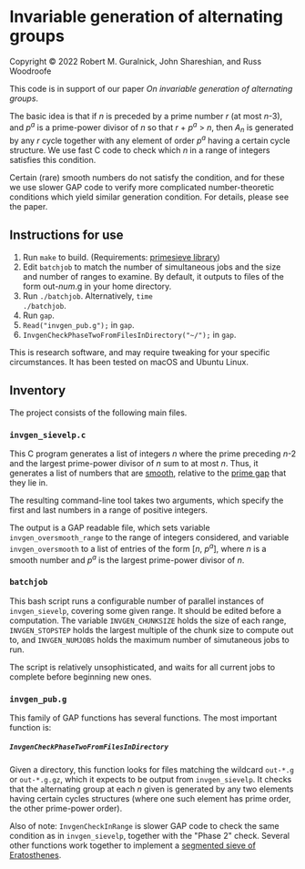 # Invariable generation of alternating groups

Copyright &copy; 2022 Robert M. Guralnick, John Shareshian, and Russ Woodroofe

This code is in support of our paper _On invariable generation of alternating groups_.

The basic idea is that if _n_ is preceded by a prime number _r_ (at most _n_-3), and _p_<sup>_a_</sup> is a prime-power divisor of _n_ so that _r_ + _p_<sup>_a_</sup> &gt; _n_, then _A_<sub>_n_</sub> is generated by any _r_ cycle together with any element of order _p_<sup>_a_</sup> having a certain cycle structure.  We use fast C code to check which _n_ in a range of integers satisfies this condition.

Certain (rare) smooth numbers do not satisfy the condition, and for these we use slower GAP code to verify more complicated number-theoretic conditions which yield similar generation condition.  For details, please see the paper.

## Instructions for use
1.  Run <code>make</code> to build.  (Requirements: [primesieve library](https://github.com/kimwalisch/primesieve))
2.  Edit <code>batchjob</code> to match the number of simultaneous jobs and the size and number of ranges to examine.  By default, it outputs to files of the form out-_num_.g in your home directory.
3.  Run <code>./batchjob</code>.  Alternatively, <code>time ./batchjob</code>.
4.  Run <code>gap</code>.
5.  <code>Read("invgen_pub.g");</code> in <code>gap</code>.
6.  <code>InvgenCheckPhaseTwoFromFilesInDirectory("~/");</code> in <code>gap</code>.

This is research software, and may require tweaking for your specific circumstances.  It has been tested on macOS and Ubuntu Linux.

## Inventory
The project consists of the following main files.
### <code>invgen_sievelp.c</code>
This C program generates a list of integers _n_ where the prime preceding _n_-2 and the largest prime-power divisor of _n_ sum to at most _n_.  Thus, it generates a list of numbers that are [smooth](https://en.wikipedia.org/wiki/Smooth_number), relative to the [prime gap](https://en.wikipedia.org/wiki/Prime_gap) that they lie in.

The resulting command-line tool takes two arguments, which specify the first and last numbers in a range of positive integers.

The output is a GAP readable file, which sets variable <code>invgen_oversmooth_range</code> to the range of integers considered, and variable <code>invgen_oversmooth</code> to a list of entries of the form [_n_, _p_<sup>_a_</sup>], where _n_ is a smooth number and _p_<sup>_a_</sup> is the largest prime-power divisor of _n_.

### <code>batchjob</code>
This bash script runs a configurable number of parallel instances of <code>invgen_sievelp</code>, covering some given range.  It should be edited before a computation.  The variable <code>INVGEN_CHUNKSIZE</code> holds the size of each range, <code>INVGEN_STOPSTEP</code> holds the largest multiple of the chunk size to compute out to, and <code>INVGEN_NUMJOBS</code> holds the maximum number of simutaneous jobs to run.

The script is relatively unsophisticated, and waits for all current jobs to complete before beginning new ones.

### <code>invgen_pub.g</code>
This family of GAP functions has several functions.  The most important function is:
##### <code>InvgenCheckPhaseTwoFromFilesInDirectory</code>

Given a directory, this function looks for files matching the wildcard <code>out-\*.g</code> or <code>out-\*.g.gz</code>, which it expects to be output from <code>invgen_sievelp</code>.  It checks that the alternating group at each _n_ given is generated by any two elements having certain cycles structures (where one such element has prime order, the other prime-power order).

Also of note: <code>InvgenCheckInRange</code> is slower GAP code to check the same condition as in <code>invgen_sievelp</code>, together with the "Phase 2" check.  Several other functions work together to implement a [segmented sieve of Eratosthenes](https://en.wikipedia.org/wiki/Sieve_of_Eratosthenes#Segmented_sieve).
